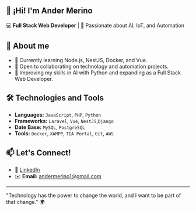 ## 👋 ¡Hi! I'm Ander Merino

💻 **Full Stack Web Developer** | 🤖 Passionate about AI, IoT, and Automation

## 🚀 About me
- 🎯 Currently learning Node.js, NestJS, Docker, and Vue. 
- 🤝 Open to collaborating on technology and automation projects.
- 🌱 Improving my skills in AI with Python and expanding as a Full Stack Web Developer.  

## 🛠️ Technologies and Tools
- **Languages:** `JavaScript`, `PHP`, `Python`  
- **Frameworks:** `Laravel`, `Vue`, `NestJS`,`Django`  
- **Date Base:** `MySQL`, `PostgreSQL`  
- **Tools:** `Docker`, `XAMPP`, `TIA Portal`, `Git`, `AWS`  

## 📫 Let's Connect!
- 💼 [LinkedIn](https://linkedin.com/in/andermerino)  
- ✉️ **Email:** andermerino1@gmail.com  

---

"Technology has the power to change the world, and I want to be part of that change." 🌍

